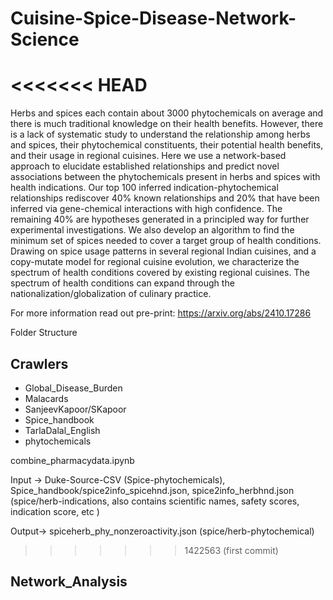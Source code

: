 # Cuisine-Spice-Disease-Network-Science

<<<<<<< HEAD
=======
Herbs and spices each contain about 3000 phytochemicals on average and there is much traditional knowledge on their health benefits. However, there is a lack of systematic study to understand the relationship among herbs and spices, their phytochemical constituents, their potential health benefits, and their usage in regional cuisines. Here we use a network-based approach to elucidate established relationships and predict novel associations between the phytochemicals present in herbs and spices with health indications. Our top 100 inferred indication-phytochemical relationships rediscover 40% known relationships and 20% that have been inferred via gene-chemical interactions with high confidence. The remaining 40% are hypotheses generated in a principled way for further experimental investigations. We also develop an algorithm to find the minimum set of spices needed to cover a target group of health conditions. Drawing on spice usage patterns in several regional Indian cuisines, and a copy-mutate model for regional cuisine evolution, we characterize the spectrum of health conditions covered by existing regional cuisines. The spectrum of health conditions can expand through the nationalization/globalization of culinary practice.

For more information read out pre-print: https://arxiv.org/abs/2410.17286


Folder Structure
## Crawlers
 * Global_Disease_Burden
 * Malacards
 * SanjeevKapoor/SKapoor
 * Spice_handbook
 * TarlaDalal_English
 * phytochemicals
 
 combine_pharmacydata.ipynb 
 
 Input -> Duke-Source-CSV (Spice-phytochemicals), Spice_handbook/spice2info_spicehnd.json, spice2info_herbhnd.json (spice/herb-indications, also contains scientific names, safety scores, indication score, etc ) 
 
 Output-> spiceherb_phy_nonzeroactivity.json (spice/herb-phytochemical)



>>>>>>> 1422563 (first commit)
## Network_Analysis
